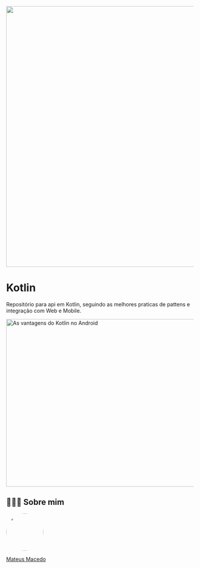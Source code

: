 <img width="700" src="https://storage.ning.com/topology/rest/1.0/file/get/1802504447?profile=RESIZE_1024x1024" class="align-full">

# Kotlin
Repositório para api em Kotlin, seguindo as melhores praticas de pattens e integração com Web e Mobile.

<img width="800" height="450" src="https://eventostech.com.br/wp-content/uploads/2019/08/as-vantagens-kotlin-android-eventostech-800x450.jpg" class="attachment-eventchamp-big-post size-eventchamp-big-post wp-post-image" alt="As vantagens do Kotlin no Android" srcset="https://eventostech.com.br/wp-content/uploads/2019/08/as-vantagens-kotlin-android-eventostech.jpg 800w, https://eventostech.com.br/wp-content/uploads/2019/08/as-vantagens-kotlin-android-eventostech-300x169.jpg 300w, https://eventostech.com.br/wp-content/uploads/2019/08/as-vantagens-kotlin-android-eventostech-768x432.jpg 768w" sizes="(max-width: 800px) 100vw, 800px">

## 👨🏻‍🚀 Sobre mim
<a href="https://www.linkedin.com/in/mateus-macedo-937a32163/">
 <img style="border-radius:50%" width="100px; "src="https://avatars.githubusercontent.com/u/63172367?s=460&u=11fd26ea8a7f5663d7707d7ef254e4f8bfca1b05&v=4"/>
 <p>Mateus Macedo</p>
</a>
